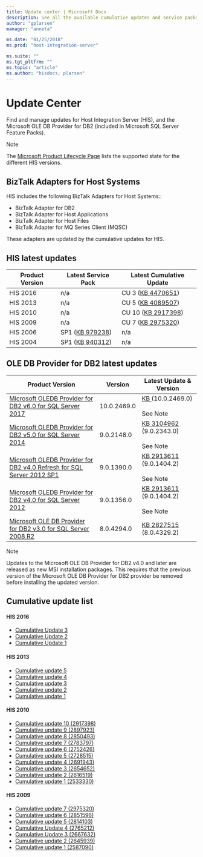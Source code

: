 ```yaml
---
title: Update center | Microsoft Docs
description: See all the available cumulative updates and service packs available for HIS and OLE DB Provider for DB2
author: "gplarsen"
manager: "anneta"

ms.date: "01/25/2018"
ms.prod: "host-integration-server"

ms.suite: ""
ms.tgt_pltfrm: ""
ms.topic: "article"
ms.author: "hisdocs; plarsen"
---
```


# Update Center

Find and manage updates for Host Integration Server (HIS), and the Microsoft OLE DB Provider for DB2 (included in Microsoft SQL Server Feature Packs).

> [!NOTE]
> The [Microsoft Product Lifecycle Page](http://support.microsoft.com/lifecycle/) lists the supported state for the different HIS versions.

## BizTalk Adapters for Host Systems
HIS includes the following BizTalk Adapters for Host Systems::

* BizTalk Adapter for DB2
* BizTalk Adapter for Host Applications
* BizTalk Adapter for Host Files
* BizTalk Adapter for MQ Series Client (MQSC)

These adapters are updated by the cumulative updates for HIS.

## HIS latest updates

| Product Version | Latest Service Pack | Latest Cumulative Update |
| --- | --- | --- |
| HIS 2016 | n/a | CU 3 ([KB 4470651](https://support.microsoft.com/en-us/help/4470651)) |
| HIS 2013 | n/a | CU 5 ([KB 4089507](https://support.microsoft.com/en-us/help/4089507)) |
|  HIS 2010 | n/a | CU 10 ([KB 2917398](https://support.microsoft.com/kb/2917398)) |
|  HIS 2009 | n/a | CU 7 ([KB 2975320](http://support.microsoft.com/kb/2975320)) |
|  HIS 2006 | SP1 ([KB 979238](http://support.microsoft.com/kb/979238))  | n/a |
|  HIS 2004 |  SP1 ([KB 940312](http://support.microsoft.com/kb/940312)) | n/a |

## OLE DB Provider for DB2 latest updates

| Product Version | Version | Latest Update & Version |
| --- | --- | --- |
| [Microsoft OLEDB Provider for DB2 v6.0 for SQL Server 2017](https://www.microsoft.com/en-us/download/details.aspx?id=55992) | 10.0.2469.0 |[KB ](https://www.microsoft.com/en-us/download/details.aspx?id=55992) (10.0.2469.0) <br/><br/>See Note |
| [Microsoft OLEDB Provider for DB2 v5.0 for SQL Server 2014](https://www.microsoft.com/download/details.aspx?id=42295) | 9.0.2148.0 |[KB 3104962](https://support.microsoft.com/kb/3104962) (9.0.2343.0) <br/><br/>See Note |
| [Microsoft OLEDB Provider for DB2 v4.0 Refresh for SQL Server 2012 SP1](https://www.microsoft.com/download/details.aspx?id=35580) | 9.0.1390.0  | [KB 2913611](http://support.microsoft.com/kb/2913611) (9.0.1404.2) <br/><br/>See Note |
| [Microsoft OLEDB Provider for DB2 v4.0 for SQL Server 2012](https://www.microsoft.com/download/details.aspx?id=29065) | 9.0.1356.0 | [KB 2913611](http://support.microsoft.com/kb/2913611) (9.0.1404.2) <br/><br/>See Note |
| [Microsoft OLE DB Provider for DB2 v3.0 for SQL Server 2008 R2](https://www.microsoft.com/download/details.aspx?id=26728) | 8.0.4294.0 | [KB 2827515](http://support.microsoft.com/kb/2827515) (8.0.4329.2) |

> [!NOTE]
> Updates to the Microsoft OLE DB Provider for DB2 v4.0 and later are released as new MSI installation packages. This requires that the previous version of the Microsoft OLE DB Provider for DB2 provider be removed before installing the updated version.

## Cumulative update list

#### HIS 2016

-   [Cumulative Update 3](https://support.microsoft.com/en-us/help/4470651)
-   [Cumulative Update 2](https://support.microsoft.com/help/4043569)
-   [Cumulative Update 1](https://support.microsoft.com/help/3216544) 

#### HIS 2013

-   [Cumulative update 5](https://support.microsoft.com/en-us/help/4089507)
-   [Cumulative update 4](https://support.microsoft.com/en-us/help/3108547)
-   [Cumulative update 3](https://support.microsoft.com/kb/3019572)
-   [Cumulative update 2](https://support.microsoft.com/kb/2929767)
-   [Cumulative update 1](https://support.microsoft.com/kb/2908834)

#### HIS 2010

-   [Cumulative update 10 (2917398)](https://support.microsoft.com/kb/2917398)
-   [Cumulative update 9 (2897923)](https://support.microsoft.com/kb/2897923)
-   [Cumulative update 8 (2850493)](https://support.microsoft.com/kb/2850493)
-   [Cumulative update 7 (2783797)](https://support.microsoft.com/kb/2783797)
-   [Cumulative update 6 (2752426)](https://support.microsoft.com/kb/2752426)
-   [Cumulative update 5 (2728515)](https://support.microsoft.com/kb/2728515)
-   [Cumulative update 4 (2691943)](https://support.microsoft.com/?id=2691943)
-   [Cumulative update 3 (2654652)](https://support.microsoft.com/kb/2654652)
-   [Cumulative update 2 (2616519)](https://support.microsoft.com/kb/2616519)
-   [Cumulative update 1 (2533330)](https://support.microsoft.com/kb/2533330)

#### HIS 2009

-   [Cumulative update 7 (2975320)](https://support.microsoft.com/kb/2975320)
-   [Cumulative update 6 (2851596)](https://support.microsoft.com/kb/2851596)
-   [Cumulative update 5 (2814103)](https://support.microsoft.com/kb/2814103)
-   [Cumulative Update 4 (2765212)](https://support.microsoft.com/kb/2765212)
-   [Cumulative Update 3 (2667632)](https://support.microsoft.com/kb/2667632)
-   [Cumulative update 2 (2645939)](https://support.microsoft.com/kb/2645939)
-   [Cumulative update 1 (2587090)](https://support.microsoft.com/kb/2587090)

